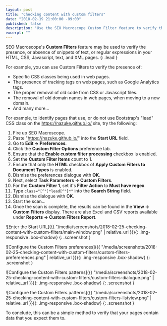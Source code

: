 ```yaml
---
layout: post
title: "Checking content with custom filters"
date: "2018-02-19 21:00:00 -09:00"
published: false
description: "Use the SEO Macroscope Custom Filter feature to verify the presence or absence of content on your pages."
excerpt: ""
---
```


SEO Macroscope's **Custom Filters** feature may be used to verify the presence, or absence of snippets of text, or regular expressions in your HTML, CSS, Javascript, text, and XML pages.
{: .lead }

For example, you can use Custom Filters to verify the presence of:

* Specific CSS classes being used in web pages.
* The presence of tracking tags on web pages, such as Google Analytics tags.
* The proper removal of old code from CSS or Javascript files.
* The removal of old domain names in web pages, when moving to a new domain.
* And many more...

For example, to identify pages that use, or do not use Bootstrap's "lead" CSS class on the https://nazuke.github.io/ site, try the following:

1. Fire up SEO Macroscope.
1. Paste "https://nazuke.github.io/" into the **Start URL** field.
1. Go to **Edit -> Preferences**.
1. Click the **Custom Filter Options** preference tab.
1. Ensure that the **Enable custom filter processing** checkbox is enabled.
1. Set the **Custom Filter Items** count to 1.
1. Ensure that only the **HTML** checkbox of **Apply Custom Filters to Document Types** is enabled.
1. Dismiss the preferences dialogue with **OK**.
1. Next, select **Task Parameters -> Custom Filters**.
1. For the **Custom Filter 1**, set it's **Filter Action** to **Must have regex**.
1. Type <code>class="[^"]\*lead[^"]\*"</code> into the **Search String** field.
1. Dismiss the dialogue with **OK**.
1. Start the scan...
1. Once the scan is complete, the results can be found in the **View -> Custom Filters** display. There are also Excel and CSV reports available under **Reports -> Custom Filters Report**.

![Enter the Start URL]({{ "/media/screenshots/2018-02-25-checking-content-with-custom-filters/main-window.png" | relative_url }}){: .img-responsive .box-shadow}
{: .screenshot }

![Configure the Custom Filters preferences]({{ "/media/screenshots/2018-02-25-checking-content-with-custom-filters/custom-filters-prefererences.png" | relative_url }}){: .img-responsive .box-shadow}
{: .screenshot }

![Configure the Custom Filters patterns]({{ "/media/screenshots/2018-02-25-checking-content-with-custom-filters/custom-filters-dialogue.png" | relative_url }}){: .img-responsive .box-shadow}
{: .screenshot }

![Configure the Custom Filters patterns]({{ "/media/screenshots/2018-02-25-checking-content-with-custom-filters/custom-filters-listview.png" | relative_url }}){: .img-responsive .box-shadow}
{: .screenshot }

To conclude, this can be a simple method to verify that your pages contain data that you expect them to.

